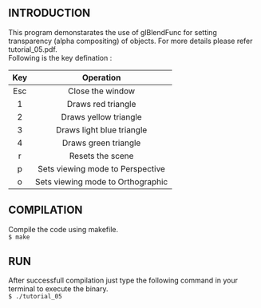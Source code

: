 ## INTRODUCTION
This program demonstarates the use of glBlendFunc for setting transparency (alpha compositing) of objects. For more details please refer tutorial_05.pdf.<br>
Following is the key defination :

|    Key    |         Operation                  |
|:---------:|:----------------------------------:|
| Esc       | Close the window                   |
| 1         | Draws red triangle                 |
| 2         | Draws yellow triangle              |
| 3         | Draws light blue triangle          |
| 4         | Draws green triangle               |
| r         | Resets the scene                   |
| p         | Sets viewing mode to Perspective   |
| o         | Sets viewing mode to Orthographic  |



## COMPILATION
Compile the code using makefile. <br>
`$ make`

## RUN
After successfull compilation just type the following command in your terminal to execute the binary.<br>
`$ ./tutorial_05` <br>
